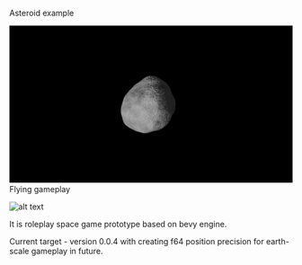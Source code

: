 Asteroid example

![alt text](https://github.com/rewin123/SpaceSandbox/blob/main/asteroid.jpg)
Flying gameplay

![alt text](https://github.com/rewin123/SpaceSandbox/blob/main/demo.gif)

It is roleplay space game prototype based on bevy engine.

Current target - version 0.0.4 with creating f64 position precision for earth-scale gameplay in future.
